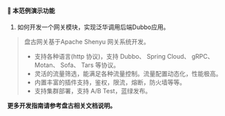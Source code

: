 #### :mushroom: 本范例演示功能

1. 如何开发一个网关模块，实现泛华调用后端Dubbo应用。

> 盘古网关基于Apache Shenyu 网关系统开发。
>  - 支持各种语言(http 协议)，支持 Dubbo、 Spring Cloud、 gRPC、 Motan、 Sofa、 Tars 等协议。
>  - 灵活的流量筛选，能满足各种流量控制。流量配置动态化，性能极高。
>  - 内置丰富的插件支持，鉴权，限流，熔断，防火墙等等。
>  - 支持集群部署，支持 A/B Test，蓝绿发布。

**更多开发指南请参考盘古相关文档说明。**